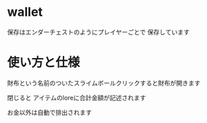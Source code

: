 # wallet
保存はエンダーチェストのようにプレイヤーごとで 保存しています
<h1>使い方と仕様</h1>
財布という名前のついたスライムボールクリックすると財布が開きます<p> 
閉じると アイテムのloreに合計金額が記述されます<p>
お金以外は自動で排出されます
